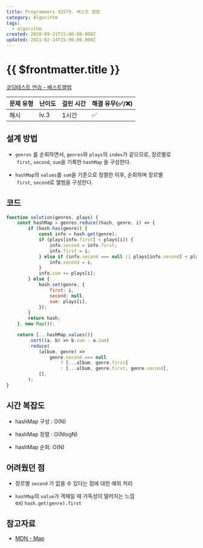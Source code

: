 ```yaml
---
title: Programmers 42579. 베스트 앨범
category: Algorithm
tags:
  - algorithm
created: 2020-09-21T15:00:00.000Z
updated: 2021-02-14T15:00:00.000Z
---
```


# {{ $frontmatter.title }}

[코딩테스트 연습 - 베스트앨범](https://programmers.co.kr/learn/courses/30/lessons/42579)

| 문제 유형 | 난이도 | 걸린 시간 | 해결 유무(✅/❌) |
| --------- | ------ | --------- | ---------------- |
| 해시      | lv.3   | 1시간     | ✅               |

## 설계 방법

- `genres` 를 순회하면서, `genres`와 `plays`의 `index`가 같으므로, 장르별로  `first`, `second`, `sum`을 기록한 `hashMap` 을 구성한다.

- `hashMap`의 `values`를 `sum`을 기준으로 정렬한 이후, 순회하며 장르별  `first`, `second`로 앨범을 구성한다.

## 코드

```javascript
function solution(genres, plays) {
	const hashMap = genres.reduce((hash, genre, i) => {
		if (hash.has(genre)) {
			const info = hash.get(genre);
			if (plays[info.first] < plays[i]) {
				info.second = info.first;
				info.first = i;
			} else if (info.second === null || plays[info.second] < plays[i]) {
				info.second = i;
			}
			info.sum += plays[i];
		} else {
			hash.set(genre, {
				first: i,
				second: null,
				sum: plays[i],
			});
		}
		return hash;
	}, new Map());

	return [...hashMap.values()]
		.sort((a, b) => b.sum - a.sum)
		.reduce(
			(album, genre) =>
				genre.second === null
					? [...album, genre.first]
					: [...album, genre.first, genre.second],
			[],
		);
}
```

## 시간 복잡도

- hashMap 구성 : O(N)

- hashMap 정렬 : O(NlogN)

- hashMap 순회: O(N)

## 어려웠던 점

- 장르별 `second` 가 없을 수 있다는 점에 대한 예외 처리

- `hashMap`의 `value`가 객체일 때 가독성이 떨어지는 느낌 ex) `hash.get(genre).first`

## 참고자료

- [MDN - Map](https://developer.mozilla.org/ko/docs/Web/JavaScript/Reference/Global_Objects/Map)
